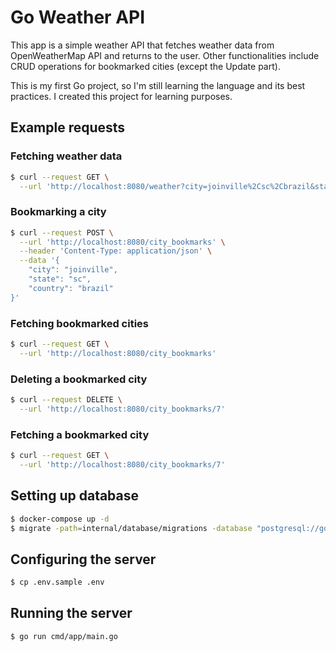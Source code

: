 # Go Weather API

This app is a simple weather API that fetches weather data from OpenWeatherMap API and returns to the user.
Other functionalities include CRUD operations for bookmarked cities (except the Update part).

This is my first Go project, so I'm still learning the language and its best practices. I created this project for learning purposes.

## Example requests

### Fetching weather data

```bash
$ curl --request GET \
  --url 'http://localhost:8080/weather?city=joinville%2Csc%2Cbrazil&state=sc&country=brazil'
```

### Bookmarking a city

```bash
$ curl --request POST \
  --url 'http://localhost:8080/city_bookmarks' \
  --header 'Content-Type: application/json' \
  --data '{
	"city": "joinville",
	"state": "sc",
	"country": "brazil"
}'
```

### Fetching bookmarked cities

```bash
$ curl --request GET \
  --url 'http://localhost:8080/city_bookmarks'
```

### Deleting a bookmarked city

```bash
$ curl --request DELETE \
  --url 'http://localhost:8080/city_bookmarks/7'
```

### Fetching a bookmarked city

```bash
$ curl --request GET \
  --url 'http://localhost:8080/city_bookmarks/7'
```

## Setting up database

```bash
$ docker-compose up -d
$ migrate -path=internal/database/migrations -database "postgresql://go_weather:go_weather@localhost:5432/go_weather?sslmode=disable" -verbose up
```

## Configuring the server

```bash
$ cp .env.sample .env
```

## Running the server

```bash
$ go run cmd/app/main.go
```
